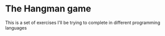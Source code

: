 # The Hangman game

This is a set of exercises I'll be trying to complete in different programming languages
